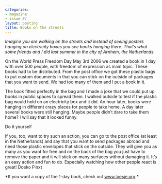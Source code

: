 ```yaml
---
categories:
- magazine
- issue #1
layout: posting
title: Books on the streets
---
```


*Imagine you are walking on the streets and instead of
seeing posters hanging on electricity boxes you see books
hanging there. That’s what some friends and I did last
summer in the city of Arnhem, the Netherlands.*

On the World Press Freedom Day May 3rd 2006 we created a
book in 1 day with over 500 people, with freedom of expression
as main topic. These books had to be distributed. From the post
office we got these plastic bags to put custom documents in that
you can stick on the outside of packages that you want to send.
We had too many of them and I put a book in it.

The book fitted perfectly in the bag and I made a joke that we
could put up books in public spaces to spread them. I walked
outside to test if the plastic bag would hold on an electricity box
and it did. An hour later, books were hanging in different crazy
places for people to take home.
A day later several books were still hanging. Maybe people didn’t
dare to take them home? I will say that it looked funny.

Do it yourself

If you, too, want to try such an action, you can go to the post
office (at least in the Netherlands) and say that you want to send
packages abroad and need those plastic envelopes that stick on the
outside. They will give you as many as you want for free and on
the back of the bag you just have to remove the paper and it will
stick on many surfaces without damaging it.
It’s an easy action and fun to do. Especially watching how other
people react is great!
Doeko Pinxt

*If you want a copy
of the 1-day book,
check out
www.loesje.org *